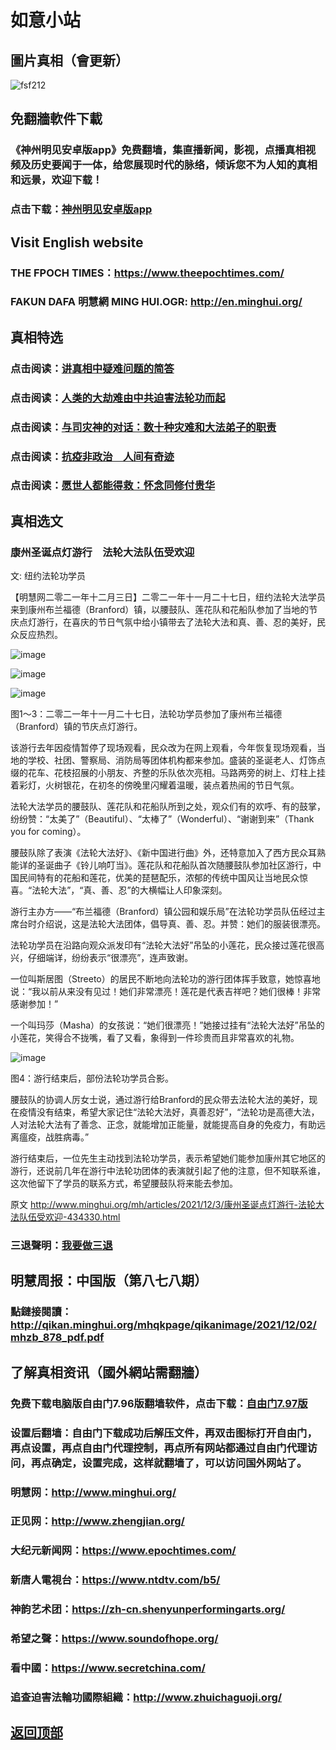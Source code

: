 # 如意小站

## 圖片真相（會更新）

![fsf212](https://user-images.githubusercontent.com/79625284/144581952-b497ce7a-5344-422d-b1bd-b062bce10e2f.jpg)

## 免翻牆軟件下載

### 《神州明见安卓版app》免费翻墙，集直播新闻，影视，点播真相视频及历史要闻于一体，给您展现时代的脉络，倾诉您不为人知的真相和远景，欢迎下载！

### 点击下载：[神州明见安卓版app](https://github.com/pinhe91/tuiguang/files/7240768/_5.1.zip)

## Visit English website

### THE FPOCH TIMES：https://www.theepochtimes.com/

### FAKUN DAFA 明慧網 MING HUI.OGR: http://en.minghui.org/

## 真相特选

### 点击阅读：[讲真相中疑难问题的简答](https://github.com/pinhe91/jcxw3/tree/main)

### 点击阅读：[人类的大劫难由中共迫害法轮功而起](https://github.com/pinhe91/jcxw4/tree/main) 

### 点击阅读：[与司灾神的对话：数十种灾难和大法弟子的职责](https://github.com/pinhe91/jcxw1/tree/main) 

### 点击阅读：[抗疫非政治　人间有奇迹](https://github.com/pinhe91/jcxw2/tree/main) 

### 点击阅读：[愿世人都能得救：怀念同修付贵华](https://github.com/pinhe91/jcxw5/tree/main)

## 真相选文

### 康州圣诞点灯游行　法轮大法队伍受欢迎

文: 纽约法轮功学员 

【明慧网二零二一年十二月三日】二零二一年十一月二十七日，纽约法轮大法学员来到康州布兰福德（Branford）镇，以腰鼓队、莲花队和花船队参加了当地的节庆点灯游行，在喜庆的节日气氛中给小镇带去了法轮大法和真、善、忍的美好，民众反应热烈。

![image](https://user-images.githubusercontent.com/79625284/144581130-035143f4-9de2-48ba-bcf6-827b6d7b17cf.png)

![image](https://user-images.githubusercontent.com/79625284/144581291-11c478a1-ab83-481c-bfa2-5981a54caacb.png)

![image](https://user-images.githubusercontent.com/79625284/144581226-dc80cf1d-9159-44d6-a042-b3d4f3fb034d.png)

图1～3：二零二一年十一月二十七日，法轮功学员参加了康州布兰福德（Branford）镇的节庆点灯游行。

该游行去年因疫情暂停了现场观看，民众改为在网上观看，今年恢复现场观看，当地的学校、社团、警察局、消防局等团体机构都来参加。盛装的圣诞老人、灯饰点缀的花车、花枝招展的小朋友、齐整的乐队依次亮相。马路两旁的树上、灯柱上挂着彩灯，火树银花，在初冬的傍晚里闪耀着温暖，装点着热闹的节日气氛。

法轮大法学员的腰鼓队、莲花队和花船队所到之处，观众们有的欢呼、有的鼓掌，纷纷赞：“太美了”（Beautiful）、“太棒了”（Wonderful）、“谢谢到来”（Thank you for coming）。

腰鼓队除了表演《法轮大法好》、《新中国进行曲》外，还特意加入了西方民众耳熟能详的圣诞曲子《铃儿响叮当》。莲花队和花船队首次随腰鼓队参加社区游行，中国民间特有的花船和莲花，优美的琵琶配乐，浓郁的传统中国风让当地民众惊喜。“法轮大法”，“真、善、忍”的大横幅让人印象深刻。

游行主办方——“布兰福德（Branford）镇公园和娱乐局”在法轮功学员队伍经过主席台时介绍说，这是法轮大法团体，倡导真、善、忍。并赞：她们的服装很漂亮。

法轮功学员在沿路向观众派发印有“法轮大法好”吊坠的小莲花，民众接过莲花很高兴，仔细端详，纷纷表示“很漂亮”，连声致谢。

一位叫斯居图（Streeto）的居民不断地向法轮功的游行团体挥手致意，她惊喜地说：“我以前从来没有见过！她们非常漂亮！莲花是代表吉祥吧？她们很棒！非常感谢参加！”

一个叫玛莎（Masha）的女孩说：“她们很漂亮！”她接过挂有“法轮大法好”吊坠的小莲花，笑得合不拢嘴，看了又看，象得到一件珍贵而且非常喜欢的礼物。

![image](https://user-images.githubusercontent.com/79625284/144581483-b548be42-10b6-4279-b23a-2c4f86cd500e.png)

图4：游行结束后，部份法轮功学员合影。

腰鼓队的协调人厉女士说，通过游行给Branford的民众带去法轮大法的美好，现在疫情没有结束，希望大家记住“法轮大法好，真善忍好”，“法轮功是高德大法，人对法轮大法有了善念、正念，就能增加正能量，就能提高自身的免疫力，有助远离瘟疫，战胜病毒。”

游行结束后，一位先生主动找到法轮功学员，表示希望她们能参加康州其它地区的游行，还说前几年在游行中法轮功团体的表演就引起了他的注意，但不知联系谁，这次他留下了学员的联系方式，希望腰鼓队将来能去参加。

原文 http://www.minghui.org/mh/articles/2021/12/3/康州圣诞点灯游行-法轮大法队伍受欢迎-434330.html

### 三退聲明：[我要做三退](http://tuidang.ddns.net/)

## 明慧周报：中国版（第八七八期）

### 點鏈接閱讀：http://qikan.minghui.org/mhqkpage/qikanimage/2021/12/02/mhzb_878_pdf.pdf

## 了解真相资讯（國外網站需翻牆）

### 免费下载电脑版自由门7.96版翻墙软件，点击下载：[自由门7.97版](https://github.com/pinhe91/tuiguang/files/6839679/fg797r.zip)

### 设置后翻墙：自由门下载成功后解压文件，再双击图标打开自由门，再点设置，再点自由门代理控制，再点所有网站都通过自由门代理访问，再点确定，设置完成，这样就翻墙了，可以访问国外网站了。

### 明慧网：http://www.minghui.org/

### 正见网：http://www.zhengjian.org/

### 大纪元新闻网：https://www.epochtimes.com/

### 新唐人電視台：https://www.ntdtv.com/b5/

### 神韵艺术团：https://zh-cn.shenyunperformingarts.org/

### 希望之聲：https://www.soundofhope.org/

### 看中國：https://www.secretchina.com/

### 追查迫害法輪功國際組織：http://www.zhuichaguoji.org/

## [返回顶部](https://git.io/Js3EY)

